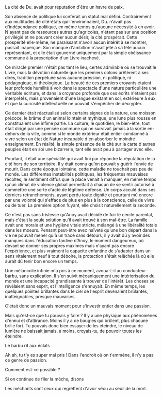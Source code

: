La cité de Du. avait pour réputation d'être un havre de paix.

Son absence de politique lui conférait un statut mal
défini. Contrairement aux multitudes de cité-états qui
l'environnaient, Du. n'avait pas d'indépendance politique, en même
temps qu'aucune nécessité à en avoir. N'ayant pas de ressources autres
qu'agricoles, n'étant pas sur une position privilégié et ne pouvant
créer aucun désir, la cité prospérait. Cette prospérité elle-même, ne
paraissant n'avoir aucun intérêt à se montrer, passait inaperçue. Son
manque d'ambition n'avait jeté à sa tête aucun représentant, et elle
était gouverné uniquement par la simple obéissance commune à la
prescription d'un Livre inachevé. 

Ce miracle premier n'était pas tant le lieu, certes admirable où se
trouvait le Livre, mais la dévotion naturelle que les premiers colons
prêtèrent à ses dires, tradition perpétuée sans aucune pression, ni
politique, ni pédagogique, ni théologique. La beauté de ces premiers
croyants étaient leur profonde humilité à voir dans le spectacle d'une
nature particulière une véritable écriture, et dans la croyance
profonde que ces écrits n'étaient pas interprétés, mais provenaient
d'une langue existant en soi, extérieure à eux, et que la curiosité
intellectuelle ne pouvait s'empêcher de décrypter. 

Ce dernier était réactualisé selon certains signes de la nature, une
moisson précoce, le brâme d'un animal lointain et mythique, une lune
plus rousse en constituaient une infime partie. La culture, le
quotidien, le bien-être, tout était dirigé par une pensée commune qui
ne survivait jamais à la sortie en-dehors de la ville, comme si le
monde extérieur était entier condamné à vivre selon un état de Nature
incapable d'en absorber le moindre enseignement. En réalité, la simple
présence de la cité sur la carte d'autres peuples était en soi une
bizarrerie, tant elle avait peu à partager avec elle.

Pourtant, il était une spécialité qui avait fini par répandre la
réputation de la cité hors de son territoire. Il y était connu qu'on
pouvait y guérir l'envie de mourir. Dans cette époque lointaine, cette
maladie ne touchait pas peu de monde. Les différentes instabilités
politiques, les fréquentes mauvaises récoltes, le sentiment diffus que
la place venait à manquer, en même temps qu'un climat de violence
global permettait à chacun de se sentir autorisé à commettre une sorte
d'acte de légitime défense. Un corps acculé dans ses derniers
retranchements, ayant perdu toute dignité et pourtant mû encore par
une volonté qui s'efface de plus en plus à la conscience, celle de
vivre ou de tuer. La première option fuyant, elle choisit
naturellement la seconde.

Ce n'est pas sans tristesse qu'Anoy avait décidé de fuir le cercle
parental, mais c'était la seule solution qu'il avait trouvé à son
mal-être. La famille avait une morale et une hygiène vitale stricte,
mélangé à une libéralité totale dans les moeurs. Pensant peut-être
avec naïveté qu'une bon départ dans la vie ne pouvait mener qu'à un
tracé sans détours, il y avait dû y avoir des manques dans l'éducation
tardive d'Anoy, le moment dangeureux, où devant se donner ses propres
maximes mais n'ayant pas encore l'expérience, et plus vraiment la
capacité enfantine de s'adapter dans un sens vitalement neuf à tout
déboire, la protection s'était relâchée là où elle aurait dû tenir bon
encore un temps.

Une mélancolie infinie m'a pris à ce moment, avoua-t-il au conducteur
barbu, sans explication. Il s'en suivit mécaniquement une
intériorisation du monde et une incapacité grandissante à trouver de
l'intérêt. Les choses se révélaient sans esprit, et l'intelligence
s'ennuyait. En même temps, les quelques pointes brillantes dans le ciel
de l'esprit devenaient brûlantes, inatteignables, presque
mauvaises. 

C'était donc un mauvais moment pour s'investir entier dans une
passion. 

Mais qu'est-ce que tu pouvais y faire ? Il y a une physique aux
phénomènes d'ennui et d'attirance. Moins il y a de bougies qui
brûlent, plus chacune brille fort. Tu pouvais donc bien essayer de les
éteindre, le niveau de lumière ne baissait jamais. à moins,
croyais-tu, de pouvoir toutes les éteindre.

Le barbu rit aux éclats

Ah ah, tu t'y es super mal pris ! Dans l'endroit où on t'emmène, il
n'y a pas ce genre de passion.

Comment est-ce possible ?

Si on continue de filer la mèche, disons 


Les méchants sont ceux qui regrettent d'avoir vécu au seuil de la mort.

